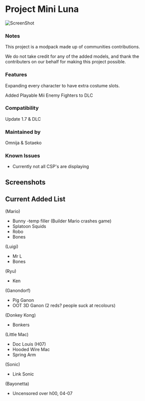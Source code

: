 # Project Mini Luna
![ScreenShot](https://i.imgur.com/dK5Jkp4.png)

### Notes
This project is a modpack made up of communities contributions.

We do not take credit for any of the added models, and thank the contributers on our behalf for making this project possible.

### Features
Expanding every character to have extra costume slots.

Added Playable Mii Enemy Fighters to DLC

### Compatibility
Update 1.7 & DLC

### Maintained by
Omnija & Sotaeko

### Known Issues
* Currently not all CSP's are displaying

## Screenshots

## Current Added List

(Mario)
* Bunny -temp filler (Builder Mario crashes game)
* Splatoon Squids
* Robo
* Bones

(Luigi)
* Mr L
* Bones

(Ryu)
* Ken

(Ganondorf)
* Pig Ganon
* OOT 3D Ganon (2 reds? people suck at recolours)

(Donkey Kong)
* Bonkers

(Little Mac)
* Doc Louis (H07)
* Hooded Wire Mac
* Spring Arm

(Sonic)
* Link Sonic

(Bayonetta)
* Uncensored over h00, 04-07
